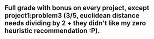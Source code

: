 ## Full grade with bonus on every project, except project1:problem3 (3/5, euclidean distance needs dividing by 2 + they didn't like my zero heuristic recommendation :P).
